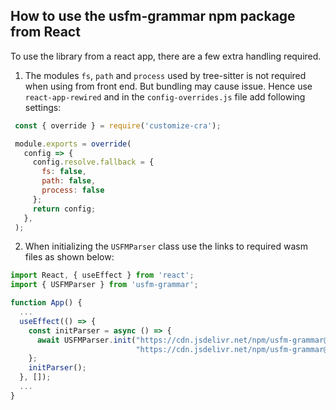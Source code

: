## How to use the usfm-grammar npm package from React

To use the library from a react app, there are a few extra handling required.
1. The modules `fs`, `path` and `process` used by tree-sitter is not required when using from front end. But bundling may cause issue. Hence use `react-app-rewired` and in the `config-overrides.js` file add following settings:

 ```javascript
  const { override } = require('customize-cra');

  module.exports = override(
    config => {
      config.resolve.fallback = {
        fs: false,
        path: false,
        process: false
      };
      return config;
    },
  );
 ```
2. When initializing the `USFMParser` class use the links to required wasm files as shown below:
```javascript
import React, { useEffect } from 'react';
import { USFMParser } from 'usfm-grammar';

function App() {
  ...
  useEffect(() => {
    const initParser = async () => {
      await USFMParser.init("https://cdn.jsdelivr.net/npm/usfm-grammar@3.0.0-alpha.6/tree-sitter-usfm.wasm",
                            "https://cdn.jsdelivr.net/npm/usfm-grammar@3.0.0-alpha.6/tree-sitter.wasm");
    };
    initParser();
  }, []);
  ...
}
```